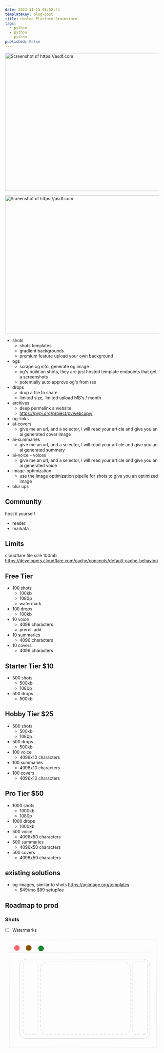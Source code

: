 ```yaml
---
date: 2023-11-15 08:52:44
templateKey: blog-post
title: Hosted Platform Brainstorm
tags:
  - python
  - python
  - python
published: False
---
```


<img
src="http://localhost:8000/shot/?url=https://asdf.com&height=450&width=800&scaled_width=800&scaled_height=450&selectors=" alt="Screenshot of https://asdf.com"
style="width: 800px; height: 450px;"
/>

<img height="450" width="800" src="http://localhost:8000/shot/?url=https://asdf.com&height=450&width=800&scaled_width=800&scaled_height=450&selectors=" alt="Screenshot of https://asdf.com"/>

- shots
  - shots templates
  - gradient backgrounds
  - premium feature upload your own background
- ogs
  - scrape og info, generate og image
  - og's build on shots, they are just hosted template endpoints that get a screenshots
  - potentially auto approve og's from rss
- drops
  - drop a file to share
  - limited size, limited upload MB's / month
- archives
  - deep permalink a website
  - <https://pypi.org/project/pywebcopy/>
- og-links
- ai-covers
  - give me an url, and a selector, I will read your article and give you an ai generated cover image
- ai-summaries
  - give me an url, and a selector, I will read your article and give you an ai generated summary
- ai-voice - voices
  - give me an url, and a selector, I will read your article and give you an ai generated voice
- image-optimization
  - use the image optimization pipelie for shots to give you an optimized image
- blur ups

## Community

host it yourself

- reader
- markata

## Limits

cloudflare file size 100mb <https://developers.cloudflare.com/cache/concepts/default-cache-behavior/>

## Free Tier

- 100 shots
  - 100kb
  - 1080p
  - watermark
- 100 drops
  - 100kb
- 10 voice
  - 4096 characters
  - preroll add
- 10 summaries
  - 4096 characters
- 10 covers
  - 4096 characters

## Starter Tier $10

- 500 shots
  - 500kb
  - 1080p
- 500 drops
  - 500kb

## Hobby Tier $25

- 500 shots
  - 500kb
  - 1080p
- 500 drops
  - 500kb
- 100 voice
  - 4096x10 characters
- 100 summaries
  - 4096x10 characters
- 100 covers
  - 4096x10 characters

## Pro Tier $50

- 1000 shots
  - 1000kb
  - 1080p
- 1000 drops
  - 1000kb
- 500 voice
  - 4096x50 characters
- 500 summaries
  - 4096x50 characters
- 500 covers
  - 4096x50 characters

## existing solutions

- og-images, similar to shots <https://ogimage.org/templates>
  - $49/mo $99 setupfee

## Roadmap to prod

### Shots

- [ ] Watermarks

<svg version="1.1" xmlns="http://www.w3.org/2000/svg" viewBox="0 0 629.5838486947605 460.14269017839115" width="629.5838486947605" height="460.14269017839115" filter="invert(93%) hue-rotate(180deg)">
  <!-- svg-source:excalidraw -->

  <defs>
    <style class="style-fonts">
      @font-face {
        font-family: "Virgil";
        src: url("https://excalidraw.com/Virgil.woff2");
      }
      @font-face {
        font-family: "Cascadia";
        src: url("https://excalidraw.com/Cascadia.woff2");
      }
      @font-face {
        font-family: "Assistant";
        src: url("https://excalidraw.com/Assistant-Regular.woff2");
      }
    </style>

  </defs>
  <g stroke-linecap="round" transform="translate(16.31581243820466 10.963047496005004) rotate(359.81664177256994 301.28419440173326 219.10829759319057)"><path d="M0 0 C209.95 -0.55, 419.3 0.15, 602.57 0 M0 0 C223.64 -1.39, 446.91 -1.33, 602.57 0 M602.57 0 C603.02 110.75, 604.73 223.25, 602.57 438.22 M602.57 0 C604.07 105.52, 603.42 210.48, 602.57 438.22 M602.57 438.22 C421.02 439.89, 238.63 441.25, 0 438.22 M602.57 438.22 C445.92 440.36, 289.84 440.56, 0 438.22 M0 438.22 C1.3 301.03, 2.26 163.72, 0 0 M0 438.22 C1.49 327.27, 0.98 215.61, 0 0" stroke="#000000" stroke-width="1" fill="none"></path></g><g stroke-linecap="round"><g transform="translate(10.29357030063403 61.46721863495213) rotate(359.81664177256994 303.5413940742784 0)"><path d="M-0.3 1.02 C100.98 1, 506.7 0.88, 607.83 0.85 M1.75 0.51 C102.92 0.08, 506.66 -0.57, 607.28 -0.83" stroke="#000000" stroke-width="1" fill="none"></path></g></g><mask></mask><g stroke-linecap="round" transform="translate(36.45029269471485 31.949750067657817) rotate(359.81664177256994 11.784205635318813 11.784205635318813)"><path d="M23.57 11.78 C23.57 12.47, 23.51 13.16, 23.39 13.83 C23.27 14.5, 23.09 15.17, 22.86 15.81 C22.62 16.46, 22.33 17.09, 21.99 17.68 C21.65 18.27, 21.25 18.84, 20.81 19.36 C20.37 19.88, 19.88 20.37, 19.36 20.81 C18.84 21.25, 18.27 21.65, 17.68 21.99 C17.09 22.33, 16.46 22.62, 15.81 22.86 C15.17 23.09, 14.5 23.27, 13.83 23.39 C13.16 23.51, 12.47 23.57, 11.78 23.57 C11.1 23.57, 10.41 23.51, 9.74 23.39 C9.07 23.27, 8.39 23.09, 7.75 22.86 C7.11 22.62, 6.48 22.33, 5.89 21.99 C5.3 21.65, 4.73 21.25, 4.21 20.81 C3.69 20.37, 3.2 19.88, 2.76 19.36 C2.32 18.84, 1.92 18.27, 1.58 17.68 C1.24 17.09, 0.94 16.46, 0.71 15.81 C0.48 15.17, 0.3 14.5, 0.18 13.83 C0.06 13.16, 0 12.47, 0 11.78 C0 11.1, 0.06 10.41, 0.18 9.74 C0.3 9.07, 0.48 8.39, 0.71 7.75 C0.94 7.11, 1.24 6.48, 1.58 5.89 C1.92 5.3, 2.32 4.73, 2.76 4.21 C3.2 3.69, 3.69 3.2, 4.21 2.76 C4.73 2.32, 5.3 1.92, 5.89 1.58 C6.48 1.24, 7.11 0.94, 7.75 0.71 C8.39 0.48, 9.07 0.3, 9.74 0.18 C10.41 0.06, 11.1 0, 11.78 0 C12.47 0, 13.16 0.06, 13.83 0.18 C14.5 0.3, 15.17 0.48, 15.81 0.71 C16.46 0.94, 17.09 1.24, 17.68 1.58 C18.27 1.92, 18.84 2.32, 19.36 2.76 C19.88 3.2, 20.37 3.69, 20.81 4.21 C21.25 4.73, 21.65 5.3, 21.99 5.89 C22.33 6.48, 22.62 7.11, 22.86 7.75 C23.09 8.39, 23.27 9.07, 23.39 9.74 C23.51 10.41, 23.54 11.44, 23.57 11.78 C23.6 12.13, 23.6 11.44, 23.57 11.78" stroke="none" stroke-width="0" fill="#fa5252"></path><path d="M23.57 11.78 C23.57 12.47, 23.51 13.16, 23.39 13.83 C23.27 14.5, 23.09 15.17, 22.86 15.81 C22.62 16.46, 22.33 17.09, 21.99 17.68 C21.65 18.27, 21.25 18.84, 20.81 19.36 C20.37 19.88, 19.88 20.37, 19.36 20.81 C18.84 21.25, 18.27 21.65, 17.68 21.99 C17.09 22.33, 16.46 22.62, 15.81 22.86 C15.17 23.09, 14.5 23.27, 13.83 23.39 C13.16 23.51, 12.47 23.57, 11.78 23.57 C11.1 23.57, 10.41 23.51, 9.74 23.39 C9.07 23.27, 8.39 23.09, 7.75 22.86 C7.11 22.62, 6.48 22.33, 5.89 21.99 C5.3 21.65, 4.73 21.25, 4.21 20.81 C3.69 20.37, 3.2 19.88, 2.76 19.36 C2.32 18.84, 1.92 18.27, 1.58 17.68 C1.24 17.09, 0.94 16.46, 0.71 15.81 C0.48 15.17, 0.3 14.5, 0.18 13.83 C0.06 13.16, 0 12.47, 0 11.78 C0 11.1, 0.06 10.41, 0.18 9.74 C0.3 9.07, 0.48 8.39, 0.71 7.75 C0.94 7.11, 1.24 6.48, 1.58 5.89 C1.92 5.3, 2.32 4.73, 2.76 4.21 C3.2 3.69, 3.69 3.2, 4.21 2.76 C4.73 2.32, 5.3 1.92, 5.89 1.58 C6.48 1.24, 7.11 0.94, 7.75 0.71 C8.39 0.48, 9.07 0.3, 9.74 0.18 C10.41 0.06, 11.1 0, 11.78 0 C12.47 0, 13.16 0.06, 13.83 0.18 C14.5 0.3, 15.17 0.48, 15.81 0.71 C16.46 0.94, 17.09 1.24, 17.68 1.58 C18.27 1.92, 18.84 2.32, 19.36 2.76 C19.88 3.2, 20.37 3.69, 20.81 4.21 C21.25 4.73, 21.65 5.3, 21.99 5.89 C22.33 6.48, 22.62 7.11, 22.86 7.75 C23.09 8.39, 23.27 9.07, 23.39 9.74 C23.51 10.41, 23.54 11.44, 23.57 11.78 C23.6 12.13, 23.6 11.44, 23.57 11.78" stroke="#000000" stroke-width="1" fill="none"></path></g><g stroke-linecap="round" transform="translate(84.80624071464496 31.795000603418544) rotate(359.81664177256994 11.784205635318813 11.784205635318813)"><path d="M23.57 11.78 C23.57 12.47, 23.51 13.16, 23.39 13.83 C23.27 14.5, 23.09 15.17, 22.86 15.81 C22.62 16.46, 22.33 17.09, 21.99 17.68 C21.65 18.27, 21.25 18.84, 20.81 19.36 C20.37 19.88, 19.88 20.37, 19.36 20.81 C18.84 21.25, 18.27 21.65, 17.68 21.99 C17.09 22.33, 16.46 22.62, 15.81 22.86 C15.17 23.09, 14.5 23.27, 13.83 23.39 C13.16 23.51, 12.47 23.57, 11.78 23.57 C11.1 23.57, 10.41 23.51, 9.74 23.39 C9.07 23.27, 8.39 23.09, 7.75 22.86 C7.11 22.62, 6.48 22.33, 5.89 21.99 C5.3 21.65, 4.73 21.25, 4.21 20.81 C3.69 20.37, 3.2 19.88, 2.76 19.36 C2.32 18.84, 1.92 18.27, 1.58 17.68 C1.24 17.09, 0.94 16.46, 0.71 15.81 C0.48 15.17, 0.3 14.5, 0.18 13.83 C0.06 13.16, 0 12.47, 0 11.78 C0 11.1, 0.06 10.41, 0.18 9.74 C0.3 9.07, 0.48 8.39, 0.71 7.75 C0.94 7.11, 1.24 6.48, 1.58 5.89 C1.92 5.3, 2.32 4.73, 2.76 4.21 C3.2 3.69, 3.69 3.2, 4.21 2.76 C4.73 2.32, 5.3 1.92, 5.89 1.58 C6.48 1.24, 7.11 0.94, 7.75 0.71 C8.39 0.48, 9.07 0.3, 9.74 0.18 C10.41 0.06, 11.1 0, 11.78 0 C12.47 0, 13.16 0.06, 13.83 0.18 C14.5 0.3, 15.17 0.48, 15.81 0.71 C16.46 0.94, 17.09 1.24, 17.68 1.58 C18.27 1.92, 18.84 2.32, 19.36 2.76 C19.88 3.2, 20.37 3.69, 20.81 4.21 C21.25 4.73, 21.65 5.3, 21.99 5.89 C22.33 6.48, 22.62 7.11, 22.86 7.75 C23.09 8.39, 23.27 9.07, 23.39 9.74 C23.51 10.41, 23.54 11.44, 23.57 11.78 C23.6 12.13, 23.6 11.44, 23.57 11.78" stroke="none" stroke-width="0" fill="#fab005"></path><path d="M23.57 11.78 C23.57 12.47, 23.51 13.16, 23.39 13.83 C23.27 14.5, 23.09 15.17, 22.86 15.81 C22.62 16.46, 22.33 17.09, 21.99 17.68 C21.65 18.27, 21.25 18.84, 20.81 19.36 C20.37 19.88, 19.88 20.37, 19.36 20.81 C18.84 21.25, 18.27 21.65, 17.68 21.99 C17.09 22.33, 16.46 22.62, 15.81 22.86 C15.17 23.09, 14.5 23.27, 13.83 23.39 C13.16 23.51, 12.47 23.57, 11.78 23.57 C11.1 23.57, 10.41 23.51, 9.74 23.39 C9.07 23.27, 8.39 23.09, 7.75 22.86 C7.11 22.62, 6.48 22.33, 5.89 21.99 C5.3 21.65, 4.73 21.25, 4.21 20.81 C3.69 20.37, 3.2 19.88, 2.76 19.36 C2.32 18.84, 1.92 18.27, 1.58 17.68 C1.24 17.09, 0.94 16.46, 0.71 15.81 C0.48 15.17, 0.3 14.5, 0.18 13.83 C0.06 13.16, 0 12.47, 0 11.78 C0 11.1, 0.06 10.41, 0.18 9.74 C0.3 9.07, 0.48 8.39, 0.71 7.75 C0.94 7.11, 1.24 6.48, 1.58 5.89 C1.92 5.3, 2.32 4.73, 2.76 4.21 C3.2 3.69, 3.69 3.2, 4.21 2.76 C4.73 2.32, 5.3 1.92, 5.89 1.58 C6.48 1.24, 7.11 0.94, 7.75 0.71 C8.39 0.48, 9.07 0.3, 9.74 0.18 C10.41 0.06, 11.1 0, 11.78 0 C12.47 0, 13.16 0.06, 13.83 0.18 C14.5 0.3, 15.17 0.48, 15.81 0.71 C16.46 0.94, 17.09 1.24, 17.68 1.58 C18.27 1.92, 18.84 2.32, 19.36 2.76 C19.88 3.2, 20.37 3.69, 20.81 4.21 C21.25 4.73, 21.65 5.3, 21.99 5.89 C22.33 6.48, 22.62 7.11, 22.86 7.75 C23.09 8.39, 23.27 9.07, 23.39 9.74 C23.51 10.41, 23.54 11.44, 23.57 11.78 C23.6 12.13, 23.6 11.44, 23.57 11.78" stroke="#000000" stroke-width="1" fill="none"></path></g><g stroke-linecap="round" transform="translate(135.2927009322155 33.757170639198876) rotate(359.81664177256994 11.784205635318813 11.784205635318813)"><path d="M23.57 11.78 C23.57 12.47, 23.51 13.16, 23.39 13.83 C23.27 14.5, 23.09 15.17, 22.86 15.81 C22.62 16.46, 22.33 17.09, 21.99 17.68 C21.65 18.27, 21.25 18.84, 20.81 19.36 C20.37 19.88, 19.88 20.37, 19.36 20.81 C18.84 21.25, 18.27 21.65, 17.68 21.99 C17.09 22.33, 16.46 22.62, 15.81 22.86 C15.17 23.09, 14.5 23.27, 13.83 23.39 C13.16 23.51, 12.47 23.57, 11.78 23.57 C11.1 23.57, 10.41 23.51, 9.74 23.39 C9.07 23.27, 8.39 23.09, 7.75 22.86 C7.11 22.62, 6.48 22.33, 5.89 21.99 C5.3 21.65, 4.73 21.25, 4.21 20.81 C3.69 20.37, 3.2 19.88, 2.76 19.36 C2.32 18.84, 1.92 18.27, 1.58 17.68 C1.24 17.09, 0.94 16.46, 0.71 15.81 C0.48 15.17, 0.3 14.5, 0.18 13.83 C0.06 13.16, 0 12.47, 0 11.78 C0 11.1, 0.06 10.41, 0.18 9.74 C0.3 9.07, 0.48 8.39, 0.71 7.75 C0.94 7.11, 1.24 6.48, 1.58 5.89 C1.92 5.3, 2.32 4.73, 2.76 4.21 C3.2 3.69, 3.69 3.2, 4.21 2.76 C4.73 2.32, 5.3 1.92, 5.89 1.58 C6.48 1.24, 7.11 0.94, 7.75 0.71 C8.39 0.48, 9.07 0.3, 9.74 0.18 C10.41 0.06, 11.1 0, 11.78 0 C12.47 0, 13.16 0.06, 13.83 0.18 C14.5 0.3, 15.17 0.48, 15.81 0.71 C16.46 0.94, 17.09 1.24, 17.68 1.58 C18.27 1.92, 18.84 2.32, 19.36 2.76 C19.88 3.2, 20.37 3.69, 20.81 4.21 C21.25 4.73, 21.65 5.3, 21.99 5.89 C22.33 6.48, 22.62 7.11, 22.86 7.75 C23.09 8.39, 23.27 9.07, 23.39 9.74 C23.51 10.41, 23.54 11.44, 23.57 11.78 C23.6 12.13, 23.6 11.44, 23.57 11.78" stroke="none" stroke-width="0" fill="#40c057"></path><path d="M23.57 11.78 C23.57 12.47, 23.51 13.16, 23.39 13.83 C23.27 14.5, 23.09 15.17, 22.86 15.81 C22.62 16.46, 22.33 17.09, 21.99 17.68 C21.65 18.27, 21.25 18.84, 20.81 19.36 C20.37 19.88, 19.88 20.37, 19.36 20.81 C18.84 21.25, 18.27 21.65, 17.68 21.99 C17.09 22.33, 16.46 22.62, 15.81 22.86 C15.17 23.09, 14.5 23.27, 13.83 23.39 C13.16 23.51, 12.47 23.57, 11.78 23.57 C11.1 23.57, 10.41 23.51, 9.74 23.39 C9.07 23.27, 8.39 23.09, 7.75 22.86 C7.11 22.62, 6.48 22.33, 5.89 21.99 C5.3 21.65, 4.73 21.25, 4.21 20.81 C3.69 20.37, 3.2 19.88, 2.76 19.36 C2.32 18.84, 1.92 18.27, 1.58 17.68 C1.24 17.09, 0.94 16.46, 0.71 15.81 C0.48 15.17, 0.3 14.5, 0.18 13.83 C0.06 13.16, 0 12.47, 0 11.78 C0 11.1, 0.06 10.41, 0.18 9.74 C0.3 9.07, 0.48 8.39, 0.71 7.75 C0.94 7.11, 1.24 6.48, 1.58 5.89 C1.92 5.3, 2.32 4.73, 2.76 4.21 C3.2 3.69, 3.69 3.2, 4.21 2.76 C4.73 2.32, 5.3 1.92, 5.89 1.58 C6.48 1.24, 7.11 0.94, 7.75 0.71 C8.39 0.48, 9.07 0.3, 9.74 0.18 C10.41 0.06, 11.1 0, 11.78 0 C12.47 0, 13.16 0.06, 13.83 0.18 C14.5 0.3, 15.17 0.48, 15.81 0.71 C16.46 0.94, 17.09 1.24, 17.68 1.58 C18.27 1.92, 18.84 2.32, 19.36 2.76 C19.88 3.2, 20.37 3.69, 20.81 4.21 C21.25 4.73, 21.65 5.3, 21.99 5.89 C22.33 6.48, 22.62 7.11, 22.86 7.75 C23.09 8.39, 23.27 9.07, 23.39 9.74 C23.51 10.41, 23.54 11.44, 23.57 11.78 C23.6 12.13, 23.6 11.44, 23.57 11.78" stroke="#000000" stroke-width="1" fill="none"></path></g><g stroke-linecap="round" transform="translate(59.20068387524731 89.05373466188496) rotate(0 267.09152149134246 161.74797108947757)"><path d="M32 0 C129.07 0, 226.15 0, 502.18 0 M32 0 C127.19 0, 222.38 0, 502.18 0 M502.18 0 C523.52 0, 534.18 10.67, 534.18 32 M502.18 0 C523.52 0, 534.18 10.67, 534.18 32 M534.18 32 C534.18 110.31, 534.18 188.62, 534.18 291.5 M534.18 32 C534.18 122.55, 534.18 213.09, 534.18 291.5 M534.18 291.5 C534.18 312.83, 523.52 323.5, 502.18 323.5 M534.18 291.5 C534.18 312.83, 523.52 323.5, 502.18 323.5 M502.18 323.5 C402.29 323.5, 302.4 323.5, 32 323.5 M502.18 323.5 C402.71 323.5, 303.23 323.5, 32 323.5 M32 323.5 C10.67 323.5, 0 312.83, 0 291.5 M32 323.5 C10.67 323.5, 0 312.83, 0 291.5 M0 291.5 C0 195.86, 0 100.23, 0 32 M0 291.5 C0 233.9, 0 176.3, 0 32 M0 32 C0 10.67, 10.67 0, 32 0 M0 32 C0 10.67, 10.67 0, 32 0" stroke="#1e1e1e" stroke-width="1" fill="none"></path></g><g stroke-linecap="round" transform="translate(74.54600420937714 100.25167112192571) rotate(0 30.068533087146477 148.47634269239222)"><path d="M15.03 0 C23.52 0, 32.01 0, 45.1 0 M45.1 0 C55.13 0, 60.14 5.01, 60.14 15.03 M60.14 15.03 C60.14 117.48, 60.14 219.93, 60.14 281.92 M60.14 281.92 C60.14 291.94, 55.13 296.95, 45.1 296.95 M45.1 296.95 C33.2 296.95, 21.3 296.95, 15.03 296.95 M15.03 296.95 C5.01 296.95, 0 291.94, 0 281.92 M0 281.92 C0 219.22, 0 156.51, 0 15.03 M0 15.03 C0 5.01, 5.01 0, 15.03 0" stroke="#1e1e1e" stroke-width="1.5" fill="none" stroke-dasharray="8 9"></path></g><g stroke-linecap="round" transform="translate(144.53310708463192 100.25167112192571) rotate(0 184.14384400955907 147.85423511127885)"><path d="M32 0 C131.19 0, 230.39 0, 336.29 0 M336.29 0 C357.62 0, 368.29 10.67, 368.29 32 M368.29 32 C368.29 86.42, 368.29 140.83, 368.29 263.71 M368.29 263.71 C368.29 285.04, 357.62 295.71, 336.29 295.71 M336.29 295.71 C248.5 295.71, 160.71 295.71, 32 295.71 M32 295.71 C10.67 295.71, 0 285.04, 0 263.71 M0 263.71 C0 214.52, 0 165.32, 0 32 M0 32 C0 10.67, 10.67 0, 32 0" stroke="#1e1e1e" stroke-width="1.5" fill="none" stroke-dasharray="8 9"></path></g><g stroke-linecap="round" transform="translate(522.6708318047117 99.94061733136903) rotate(0 30.068533087146477 148.47634269239222)"><path d="M15.03 0 C22.97 0, 30.91 0, 45.1 0 M45.1 0 C55.13 0, 60.14 5.01, 60.14 15.03 M60.14 15.03 C60.14 118.47, 60.14 221.9, 60.14 281.92 M60.14 281.92 C60.14 291.94, 55.13 296.95, 45.1 296.95 M45.1 296.95 C33.12 296.95, 21.14 296.95, 15.03 296.95 M15.03 296.95 C5.01 296.95, 0 291.94, 0 281.92 M0 281.92 C0 218.03, 0 154.15, 0 15.03 M0 15.03 C0 5.01, 5.01 0, 15.03 0" stroke="#1e1e1e" stroke-width="1.5" fill="none" stroke-dasharray="8 9"></path></g></svg>
